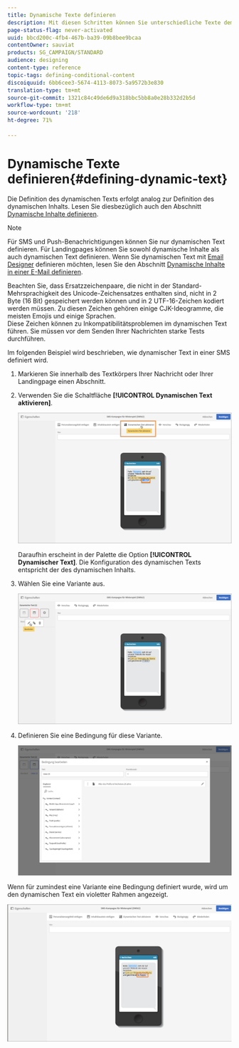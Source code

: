 ```yaml
---
title: Dynamische Texte definieren
description: Mit diesen Schritten können Sie unterschiedliche Texte dem Benutzer in Abhängigkeit von in Adobe Campaign definierten Bedingungen dynamisch anzeigen.
page-status-flag: never-activated
uuid: bbcd200c-4fb4-467b-ba39-09b8bee9bcaa
contentOwner: sauviat
products: SG_CAMPAIGN/STANDARD
audience: designing
content-type: reference
topic-tags: defining-conditional-content
discoiquuid: 6bb6cee3-5674-4113-8073-5a9572b3e830
translation-type: tm+mt
source-git-commit: 1321c84c49de6d9a318bbc5bb8a0e28b332d2b5d
workflow-type: tm+mt
source-wordcount: '218'
ht-degree: 71%

---
```



# Dynamische Texte definieren{#defining-dynamic-text}

Die Definition des dynamischen Texts erfolgt analog zur Definition des dynamischen Inhalts. Lesen Sie diesbezüglich auch den Abschnitt [Dynamische Inhalte definieren](../../designing/using/personalization.md#defining-dynamic-content-in-an-email).

>[!NOTE]
>
>Für SMS und Push-Benachrichtigungen können Sie nur dynamischen Text definieren. Für Landingpages können Sie sowohl dynamische Inhalte als auch dynamischen Text definieren. Wenn Sie dynamischen Text mit [Email Designer](../../designing/using/designing-content-in-adobe-campaign.md) definieren möchten, lesen Sie den Abschnitt [Dynamische Inhalte in einer E-Mail definieren](../../designing/using/personalization.md#defining-dynamic-content-in-an-email).

Beachten Sie, dass Ersatzzeichenpaare, die nicht in der Standard-Mehrsprachigkeit des Unicode-Zeichensatzes enthalten sind, nicht in 2 Byte (16 Bit) gespeichert werden können und in 2 UTF-16-Zeichen kodiert werden müssen. Zu diesen Zeichen gehören einige CJK-Ideogramme, die meisten Emojis und einige Sprachen.
<br>Diese Zeichen können zu Inkompatibilitätsproblemen im dynamischen Text führen. Sie müssen vor dem Senden Ihrer Nachrichten starke Tests durchführen.


Im folgenden Beispiel wird beschrieben, wie dynamischer Text in einer SMS definiert wird.

1. Markieren Sie innerhalb des Textkörpers Ihrer Nachricht oder Ihrer Landingpage einen Abschnitt.
1. Verwenden Sie die Schaltfläche **[!UICONTROL Dynamischen Text aktivieren]**.

   ![](assets/dynamic_text_sms_1.png)

   Daraufhin erscheint in der Palette die Option **[!UICONTROL Dynamischer Text]**. Die Konfiguration des dynamischen Texts entspricht der des dynamischen Inhalts.

1. Wählen Sie eine Variante aus.

   ![](assets/dynamic_text_sms_2.png)

1. Definieren Sie eine Bedingung für diese Variante.

   ![](assets/dynamic_text_sms_4.png)

Wenn für zumindest eine Variante eine Bedingung definiert wurde, wird um den dynamischen Text ein violetter Rahmen angezeigt.

![](assets/dynamic_text_sms_3.png)
